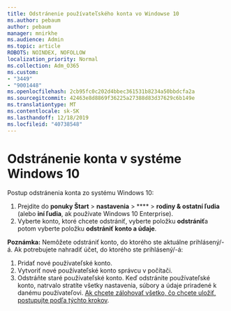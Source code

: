 ```yaml
---
title: Odstránenie používateľského konta vo Windowse 10
ms.author: pebaum
author: pebaum
manager: mnirkhe
ms.audience: Admin
ms.topic: article
ROBOTS: NOINDEX, NOFOLLOW
localization_priority: Normal
ms.collection: Adm_O365
ms.custom:
- "3449"
- "9001448"
ms.openlocfilehash: 2cb95fc0c202d4bbec361531b8234a50bbdcfa2a
ms.sourcegitcommit: 42463e8d8869f36225a27388d83d37629c6b149e
ms.translationtype: MT
ms.contentlocale: sk-SK
ms.lasthandoff: 12/18/2019
ms.locfileid: "40738548"
---
```

# <a name="remove-an-account-in-windows-10"></a>Odstránenie konta v systéme Windows 10

Postup odstránenia konta zo systému Windows 10:

1. Prejdite do **ponuky Štart** > **nastavenia** > **** > **rodiny & ostatní ľudia** (alebo **iní ľudia**, ak používate Windows 10 Enterprise).
2. Vyberte konto, ktoré chcete odstrániť, vyberte položku **odstrániť**a potom vyberte položku **odstrániť konto a údaje**.
 
**Poznámka:** Nemôžete odstrániť konto, do ktorého ste aktuálne prihlásený/-á.  Ak potrebujete nahradiť účet, do ktorého ste prihlásený/-á:

1. Pridať nové používateľské konto.
2. Vytvoriť nové používateľské konto správcu v počítači.
3. Odstráňte staré používateľské konto. Keď odstránite používateľské konto, natrvalo stratíte všetky nastavenia, súbory a údaje priradené k danému používateľovi. [Ak chcete zálohovať všetko, čo chcete uložiť, postupujte podľa týchto krokov](https://support.microsoft.com/help/4027408/windows-10-backup-and-restore).